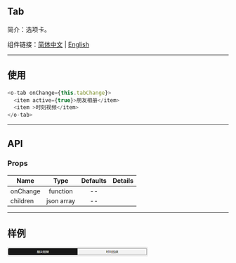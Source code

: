 ## Tab 

简介：选项卡。

组件链接：[简体中文](https://tencent.github.io/omi/packages/omiu/examples/build/zh-cn.html#/tab?index=3&subIndex=3 "官网链接") | [English](https://tencent.github.io/omi/packages/omiu/examples/build/index.html#/tab?index=3&subIndex=3 "官网链接")

---

## 使用

```js
<o-tab onChange={this.tabChange}>
  <item active={true}>朋友相册</item>
  <item >时刻视频</item>
</o-tab>
```

---

## API

### Props

|  **Name**  | **Type**        | **Defaults**  | **Details**  |
| ------------- |:-------------:|:-----:|:-------------|
| onChange         |   function  |    --   |             |　
| children         |    json array  |    --   |             |　

---

## 样例

![tab](https://raw.githubusercontent.com/ZainChen/omi-vscode/master/assets/omiu/tab.png "tab")

